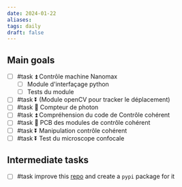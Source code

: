 ```yaml
---
date: 2024-01-22
aliases: 
tags: daily
draft: false
---
```


## Main goals

- [ ] #task ⏫ Contrôle machine Nanomax
	- [ ] Module d'interfaçage python
	- [ ] Tests du module
- [ ] #task ⏬ (Module openCV pour tracker le déplacement)
- [ ] #task 🔽 Compteur de photon 
- [ ] #task ⏫ Compréhension du code de Contrôle cohérent
- [ ] #task 🔼 PCB des modules de contrôle cohérent
- [ ] #task ⏬ Manipulation contrôle cohérent
- [ ] #task ⏬ Test du microscope confocale

## Intermediate tasks

- [ ] #task improve this [repo](https://github.com/Schlabonski/cubini) and create a `pypi` package for it